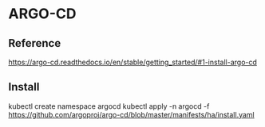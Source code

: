 # ARGO-CD

## Reference
https://argo-cd.readthedocs.io/en/stable/getting_started/#1-install-argo-cd

## Install
kubectl create namespace argocd
kubectl apply -n argocd -f https://github.com/argoproj/argo-cd/blob/master/manifests/ha/install.yaml
                           